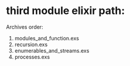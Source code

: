 # third module elixir path:

Archives order: 
1. modules_and_function.exs
2. recursion.exs
3. enumerables_and_streams.exs
4. processes.exs